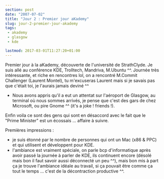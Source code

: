 ```yaml
---
section: post
date: "2007-07-02"
title: "Jour 2 : Premier jour aKademy"
slug: jour-2-premier-jour-akademy
tags:
 - akademy
 - glasgow
 - kde

lastmod: 2017-03-01T11:27:20+01:00
---
```


Premier jour à la aKademy, découverte de l'université de StrathClyde. Je suis allé au conférence KDE, Trolltech, Mandriva, M.Ubuntu ^^. Journée très intéressante, et riche en rencontres lol, on a rencontré M.Commit Challenger (Laurent Montel), tu m'excuseras Laurent mais si je savais pas que c'était toi, je l'aurais jamais deviné ^^

  * Nous avons appris qu'il a eut un attentat sur l'aéroport de Glasgow, au terminal où nous sommes arrivés, je pense que c'est des gars de chez Microsoft, ou pire Gnome ^^ (it's a joke ! friends !).

Enfin voila ce sont des gens qui sont en désaccord avec le fait que le "Prime Minister" est un écossais ... affaire à suivre.

Premières impressions :

  * je suis étonné par le nombre de personnes qui ont un Mac (x86 & PPC) et qui utilisent et développent pour KDE.
  * l'ambiance est vraiment spéciale, on parle bcp d'informatique après avoir passé la journée à parler de KDE, ils continuent encore (désolé mais bon il faut savoir aussi déconnecté un peu ^^), mais bon mis à part ça je trouve l'ambiance idéale au travail, si ça pouvait être comme ça tout le temps ... c'est de la décontraction productive ^^.

